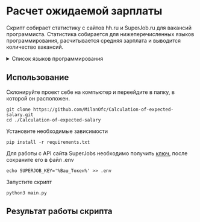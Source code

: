 # Расчет ожидаемой зарплаты
Скрипт собирает статистику с сайтов hh.ru и SuperJob.ru для вакансий программиста. Статистика собирается для
нижеперечисленных языков программирования, расчитывается средняя зарплата и выводится количество вакансий.
<details><summary>Список языков программирования</summary>

1. JavaScript
2. Java
3. Python
4. Ruby
5. PHP
6. C++
7. C#
8. Go
9. Shell

</details>

## Использование

Склонируйте проект себе на компьютер и переейдите в папку, в которой он расположен.

    git clone https://github.com/MilanOfc/Calculation-of-expected-salary.git
    cd ./Calculation-of-expected-salary

Установите необходимые зависимости

    pip install -r requirements.txt

Для работы с API сайта SuperJobs необходимо получить [ключ](https://api.superjob.ru/), после сохраните его в файл .env

    echo SUPERJOB_KEY='%Ваш_Токен%' >> .env

Запустите скрипт

    python3 main.py

## Результат работы скрипта

